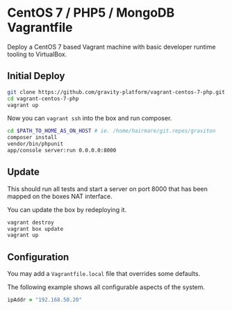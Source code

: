 # CentOS 7 / PHP5 / MongoDB Vagrantfile

Deploy a CentOS 7 based Vagrant machine with basic developer runtime tooling to VirtualBox.

## Initial Deploy

```bash
git clone https://github.com/gravity-platform/vagrant-centos-7-php.git
cd vagrant-centos-7-php
vagrant up
```

Now you can ``vagrant ssh`` into the box and run composer.

```bash
cd $PATH_TO_HOME_AS_ON_HOST # ie. /home/hairmare/git.repos/graviton
composer install
vendor/bin/phpunit
app/console server:run 0.0.0.0:8000
```

## Update
This should run all tests and start a server on port 8000 that has been mapped on the boxes NAT interface.

You can update the box by redeploying it.

```bash
vagrant destroy
vagrant box update
vagrant up
```

## Configuration

You may add a ``Vagrantfile.local`` file that overrides some defaults.

The following example shows all configurable aspects of the system.

```ruby
ipAddr = "192.168.50.20"
```

